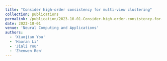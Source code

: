 ```yaml
---
title: "Consider high-order consistency for multi-view clustering"
collection: publications
permalink: /publication/2023-10-01-Consider-high-order-consistency-for-multi-view-clustering
date: 2023-10-01
venue: 'Neural Computing and Applications'
authors: 
  - 'Xiaojian You'
  - 'Haoran Li'
  - 'Jiali You'
  - 'Zhenwen Ren'
---
```


